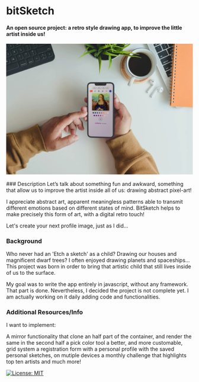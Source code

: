 # bitSketch
#### An open source project: a retro style drawing app, to improve the little artist inside us!
<p align="center">
  <img src="./project/monnalisa.jpg" width="600">
</p>
### Description
Let’s talk about something fun and awkward, something that allow us to improve the artist inside all of us: drawing abstract pixel-art!

I appreciate abstract art, apparent meaningless patterns able to transmit different emotions based on different states of mind. BitSketch helps to make precisely this form of art, with a digital retro touch!

Let's create your next profile image, just as I did...
  
### Background
Who never had an 'Etch a sketch' as a child? Drawing our houses and magnificent dwarf trees? I often enjoyed drawing planets and spaceships... This project was born in order to bring that artistic child that still lives inside of us to the surface.

My goal was to write the app entirely in javascript, without any framework. That part is done. Nevertheless, I decided the project is not complete yet. I am actually working on it daily adding code and functionalities.

### Additional Resources/Info
I want to implement:

A mirror functionality that clone an half part of the container, and render the same in the second half
a pick color tool
a better, and more customable, grid system
a registration form with a personal profile with the saved personal sketches, on mutiple devices
a monthly challenge that highlights top ten artists
and much more!

[![License: MIT](https://img.shields.io/badge/License-MIT-yellow.svg)](https://opensource.org/licenses/MIT) 

